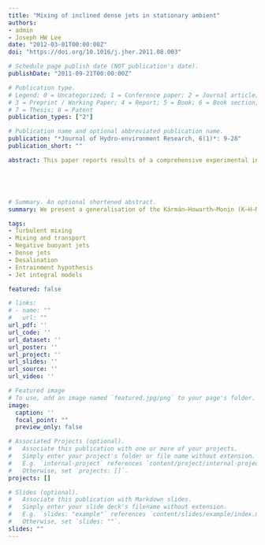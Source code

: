 ```yaml
---
title: "Mixing of inclined dense jets in stationary ambient"
authors:
- admin
- Joseph HW Lee
date: "2012-03-01T00:00:00Z"
doi: "https://doi.org/10.1016/j.jher.2011.08.003"

# Schedule page publish date (NOT publication's date).
publishDate: "2011-09-21T00:00:00Z"

# Publication type.
# Legend: 0 = Uncategorized; 1 = Conference paper; 2 = Journal article;
# 3 = Preprint / Working Paper; 4 = Report; 5 = Book; 6 = Book section;
# 7 = Thesis; 8 = Patent
publication_types: ["2"]

# Publication name and optional abbreviated publication name.
publication: "*Journal of Hydro-environment Research, 6(1)*: 9-28"
publication_short: ""

abstract: This paper reports results of a comprehensive experimental investigation of inclined round dense jets in an otherwise stagnant fluid. The tracer concentration field is measured for six jet discharge angles: $\theta_{0}= (15°, 30°, 38°, 45°, 52°, & 60°)$ and jet densimetric Froude number of F$_{r}$= 10 – 40 using the planar laser-induced fluorescence (LIF) technique; selected jet velocity measurements are made using Particle Image Velocimetry (PIV). 





# Summary. An optional shortened abstract.
summary: We present a generalisation of the Kármán–Howarth–Monin (K–H–M) equation to include variable-density (VD) effects. The derived equation (i) reduces to the original K–H–M equation when density is a constant and (ii) leads to a VD analogue of the 4/5-law with the same value of constant (=4/5) appearing as the prefactor of the dissipation rate.

tags:
- Turbulent mixing
- Mixing and transport
- Negative buoyant jets
- Dense jets
- Desalination
- Entrainment hypothesis
- Jet integral models

featured: false

# links:
# - name: ""
#   url: ""
url_pdf: ''
url_code: ''
url_dataset: ''
url_poster: ''
url_project: ''
url_slides: ''
url_source: ''
url_video: ''

# Featured image
# To use, add an image named `featured.jpg/png` to your page's folder. 
image:
  caption: ''
  focal_point: ""
  preview_only: false

# Associated Projects (optional).
#   Associate this publication with one or more of your projects.
#   Simply enter your project's folder or file name without extension.
#   E.g. `internal-project` references `content/project/internal-project/index.md`.
#   Otherwise, set `projects: []`.
projects: []

# Slides (optional).
#   Associate this publication with Markdown slides.
#   Simply enter your slide deck's filename without extension.
#   E.g. `slides: "example"` references `content/slides/example/index.md`.
#   Otherwise, set `slides: ""`.
slides: ""
---
```


